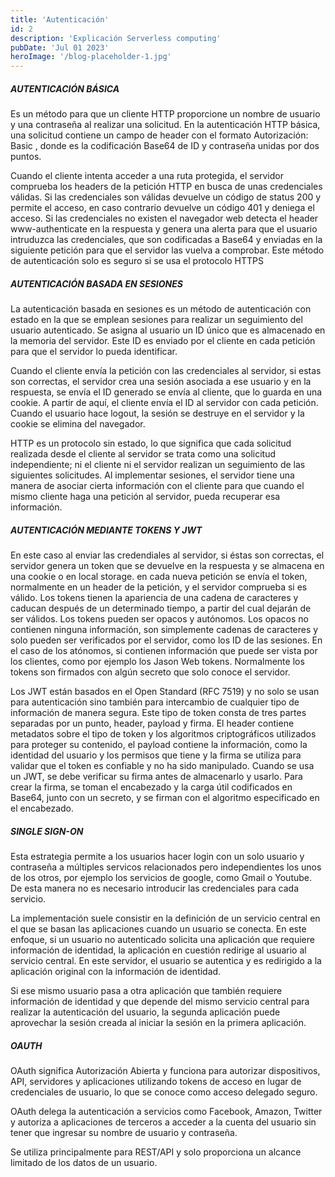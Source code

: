 ```yaml
---
title: 'Autenticación'
id: 2
description: 'Explicación Serverless computing'
pubDate: 'Jul 01 2023'
heroImage: '/blog-placeholder-1.jpg'
---
```


##### AUTENTICACIÓN BÁSICA
Es un método para que un cliente HTTP proporcione un nombre de usuario y una contraseña al realizar una solicitud. En la autenticación HTTP básica, una solicitud contiene un campo de header con el formato Autorización: Basic <credenciales>, donde <credenciales> es la codificación Base64 de ID y contraseña unidas por dos puntos.

Cuando el cliente intenta acceder a una ruta protegida, el servidor comprueba los headers de la petición HTTP en busca de unas credenciales válidas. Si las credenciales son válidas devuelve un código de status 200 y permite el acceso, en caso contrario devuelve un código 401 y deniega el acceso. Si las credenciales no existen el navegador web detecta el header www-authenticate en la respuesta y genera una alerta para que el usuario intruduzca las credenciales, que son codificadas a Base64 y enviadas en la siguiente petición para que el servidor las vuelva a comprobar. Este método de autenticación solo es seguro si se usa el protocolo HTTPS

##### AUTENTICACIÓN BASADA EN SESIONES
La autenticación basada en sesiones es un método de autenticación con estado en la que se emplean sesiones para realizar un seguimiento del usuario autenticado. Se asigna al usuario un ID único que es almacenado en la memoria del servidor. Este ID es enviado por el cliente en cada petición para que el servidor lo pueda identificar.

Cuando el cliente envía la petición con las credenciales al servidor, si estas son correctas, el servidor crea una sesión asociada a ese usuario y en la respuesta, se envía el ID generado se envía al cliente, que lo guarda en una cookie. A partir de aquí, el cliente envía el ID al servidor con cada petición. Cuando el usuario hace logout, la sesión se destruye en el servidor y la cookie se elimina del navegador.

HTTP es un protocolo sin estado, lo que significa que cada solicitud realizada desde el cliente al servidor se trata como una solicitud independiente; ni el cliente ni el servidor realizan un seguimiento de las siguientes solicitudes. Al implementar sesiones, el servidor tiene una manera de asociar cierta información con el cliente para que cuando el mismo cliente haga una petición al servidor, pueda recuperar esa información.

##### AUTENTICACIÓN MEDIANTE TOKENS Y JWT
En este caso al enviar las credendiales al servidor, si éstas son correctas, el servidor genera un token que se devuelve en la respuesta y se almacena en una cookie o en local storage. en cada nueva petición se envía el token, normalmente en un header de la petición, y el servidor comprueba si es válido. Los tokens tienen la apariencia de una cadena de caracteres y caducan después de un determinado tiempo, a partir del cual dejarán de ser válidos. Los tokens pueden ser opacos y autónomos. Los opacos no contienen ninguna información, son simplemente cadenas de caracteres y solo pueden ser verificados por el servidor, como los ID de las sesiones. En el caso de los atónomos, si contienen información que puede ser vista por los clientes, como por ejemplo los Jason Web tokens. Normalmente los tokens son firmados con algún secreto que solo conoce el servidor.

Los JWT están basados en el Open Standard (RFC 7519) y no solo se usan para autenticación sino también para intercambio de cualquier tipo de información de manera segura. Este tipo de token consta de tres partes separadas por un punto, header, payload y firma. El header contiene metadatos sobre el tipo de token y los algoritmos criptográficos utilizados para proteger su contenido, el payload contiene la información, como la identidad del usuario y los permisos que tiene y la firma se utiliza para validar que el token es confiable y no ha sido manipulado. Cuando se usa un JWT, se debe verificar su firma antes de almacenarlo y usarlo. Para crear la firma, se toman el encabezado y la carga útil codificados en Base64, junto con un secreto, y se firman con el algoritmo especificado en el encabezado.

##### SINGLE SIGN-ON
Esta estrategia permite a los usuarios hacer login con un solo usuario y contraseña a múltiples servicos relacionados pero independientes los unos de los otros, por ejemplo los servicios de google, como Gmail o Youtube. De esta manera no es necesario introducir las credenciales para cada servicio.

La implementación suele consistir en la definición de un servicio central en el que se basan las aplicaciones cuando un usuario se conecta. En este enfoque, si un usuario no autenticado solicita una aplicación que requiere información de identidad, la aplicación en cuestión redirige al usuario al servicio central. En este servidor, el usuario se autentica y es redirigido a la aplicación original con la información de identidad. 

Si ese mismo usuario pasa a otra aplicación que también requiere información de identidad y que depende del mismo servicio central para realizar la autenticación del usuario, la segunda aplicación puede aprovechar la sesión creada al iniciar la sesión en la primera aplicación.

##### OAUTH
OAuth significa Autorización Abierta y funciona para autorizar dispositivos, API, servidores y aplicaciones utilizando tokens de acceso en lugar de credenciales de usuario, lo que se conoce como acceso delegado seguro.

OAuth delega la autenticación a servicios como Facebook, Amazon, Twitter y autoriza a aplicaciones de terceros a acceder a la cuenta del usuario sin tener que ingresar su nombre de usuario y contraseña.

Se utiliza principalmente para REST/API y solo proporciona un alcance limitado de los datos de un usuario.

